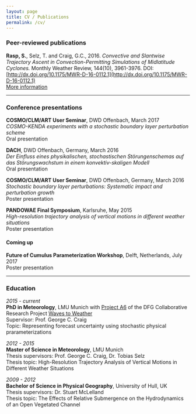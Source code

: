 ```yaml
---
layout: page
title: CV / Publications
permalink: /cv/
---
```


### Peer-reviewed publications

**Rasp, S.**, Selz, T. and Craig, G.C., 2016. *Convective and Slantwise Trajectory Ascent in Convection-Permitting Simulations of Midlatitude Cyclones.* Monthly Weather Review, 144(10), 3961-3976. DOI: [http://dx.doi.org/10.1175/MWR-D-16-0112.1](http://dx.doi.org/10.1175/MWR-D-16-0112.1)  
[More information]()

---

### Conference presentations

**COSMO/CLM/ART User Seminar**, DWD Offenbach, March 2017  
*COSMO-KENDA experiments with a stochastic boundary layer perturbation scheme*  
Oral presentation  


**DACH**, DWD Offenbach, Germany, March 2016  
*Der Einfluss eines physikalischen, stochastischen Störungenschemas auf das Störungswachstum in einem konvektiv-skaligen Modell*  
Oral presentation 


**COSMO/CLM/ART User Seminar**, DWD Offenbach, Germany, March 2016  
*Stochastic boundary layer perturbations: Systematic impact and perturbation growth*  
Poster presentation  


**PANDOWAE Final Symposium**, Karlsruhe, May 2015  
*High-resolution trajectory analysis of vertical motions in different weather situations*  
Poster presentation  

#### Coming up

**Future of Cumulus Parameterization Workshop**, Delft, Netherlands, July 2017  
Poster presentation


---

### Education

*2015 - current*  
**PhD in Meteorology**, LMU Munich with [Project A6](http://www.w2w.meteo.physik.uni-muenchen.de/research_areas/a6/index.html) of the DFG Collaborative Research Project [Waves to Weather](http://www.w2w.meteo.physik.uni-muenchen.de)  
Supervisor: Prof. George C. Craig  
Topic: Representing forecast uncertainty using stochastic physical prarameterizations


*2012 - 2015*  
**Master of Science in Meteorology**, LMU Munich  
Thesis supervisors: Prof. George C. Craig, Dr. Tobias Selz   
Thesis topic: High-Resolution Trajectory Analysis of Vertical Motions in Different Weather Situations

*2009 - 2012*  
**Bachelor of Science in Physical Geography**, University of Hull, UK  
Thesis supervisors: Dr. Stuart McLelland  
Thesis topic: The Effects of Relative Submergence on the Hydrodynamics of an Open Vegetated Channel



